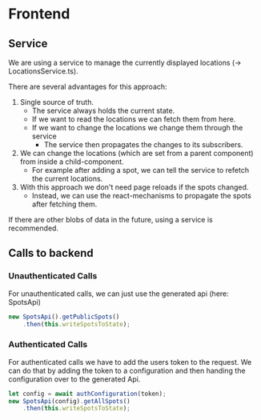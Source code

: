 # Frontend

## Service

We are using a service to manage the currently displayed locations (-> LocationsService.ts).

There are several advantages for this approach:

1. Single source of truth.
   - The service always holds the current state.
   - If we want to read the locations we can fetch them from here.
   - If we want to change the locations we change them through the service
     - The service then propagates the changes to its subscribers.
2. We can change the locations (which are set from a parent component) from inside a child-component.
    - For example after adding a spot, we can tell the service to refetch the current locations.
3. With this approach we don't need page reloads if the spots changed.
   - Instead, we can use the react-mechanisms to propagate the spots after fetching them.

If there are other blobs of data in the future, using a service is recommended.

## Calls to backend

### Unauthenticated Calls

For unauthenticated calls, we can just use the generated api (here: SpotsApi)

```typescript
new SpotsApi().getPublicSpots()
    .then(this.writeSpotsToState);
```

### Authenticated Calls

For authenticated calls we have to add the users token to the request.
We can do that by adding the token to a configuration and then handing the configuration over to the generated Api.

```typescript
let config = await authConfiguration(token);
new SpotsApi(config).getAllSpots()
    .then(this.writeSpotsToState);
```

